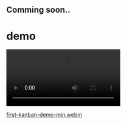 ## Comming soon.. ##

<h1>demo</h1>


<video controls autoplay>
  <source src="https://user-images.githubusercontent.com/75165848/224509599-c5efa84a-3ef7-4754-ad90-687caa6cc9ac.webm" type="video/webm">
  Your browser does not support the video tag.
</video> 

[first-kanban-demo-min.webm](https://user-images.githubusercontent.com/75165848/224509599-c5efa84a-3ef7-4754-ad90-687caa6cc9ac.webm)
